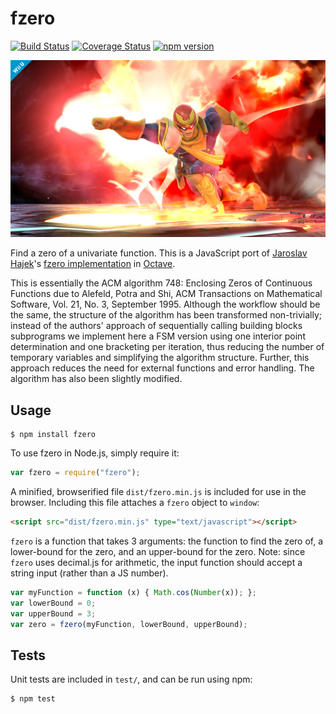 fzero
=====

[![Build Status](https://travis-ci.org/tinybike/fzero.svg)](https://travis-ci.org/tinybike/fzero)
[![Coverage Status](https://coveralls.io/repos/tinybike/fzero/badge.svg?branch=master&service=github)](https://coveralls.io/github/tinybike/fzero?branch=master)
[![npm version](https://badge.fury.io/js/fzero.svg)](https://badge.fury.io/js/fzero)

![Falcon Punch](/falcon.jpg?raw=true "Falcon Punch")

Find a zero of a univariate function.  This is a JavaScript port of [Jaroslav Hajek](highegg@gmail.com)'s [fzero implementation](https://fossies.org/dox/octave-4.0.0/fzero_8m_source.html) in [Octave](https://www.gnu.org/software/octave/).

This is essentially the ACM algorithm 748: Enclosing Zeros of Continuous Functions due to Alefeld, Potra and Shi, ACM Transactions on Mathematical Software, Vol. 21, No. 3, September 1995.  Although the workflow should be the same, the structure of the algorithm has been transformed non-trivially; instead of the authors' approach of sequentially calling building blocks subprograms we implement here a FSM version using one interior point determination and one bracketing per iteration, thus reducing the number of temporary variables and simplifying the algorithm structure.  Further, this approach reduces the need for external functions and error handling.  The algorithm has also been slightly modified.

Usage
-----
```
$ npm install fzero
```
To use fzero in Node.js, simply require it:
```javascript
var fzero = require("fzero");
```
A minified, browserified file `dist/fzero.min.js` is included for use in the browser.  Including this file attaches a `fzero` object to `window`:
```html
<script src="dist/fzero.min.js" type="text/javascript"></script>
```
`fzero` is a function that takes 3 arguments: the function to find the zero of, a lower-bound for the zero, and an upper-bound for the zero.  Note: since `fzero` uses decimal.js for arithmetic, the input function should accept a string input (rather than a JS number).
```javascript
var myFunction = function (x) { Math.cos(Number(x)); };
var lowerBound = 0;
var upperBound = 3;
var zero = fzero(myFunction, lowerBound, upperBound);
```
Tests
-----
Unit tests are included in `test/`, and can be run using npm:
```
$ npm test
```
